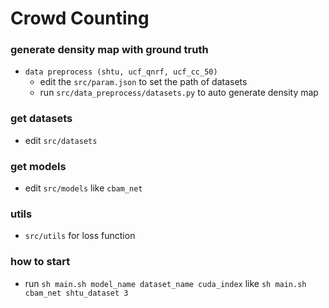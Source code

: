 # Crowd Counting

### generate density map with ground truth
 - `data preprocess (shtu, ucf_qnrf, ucf_cc_50)`
    - edit the `src/param.json` to set the path of datasets
    - run `src/data_preprocess/datasets.py` to auto generate density map

### get datasets
 - edit `src/datasets`
 
### get models
 - edit `src/models` like `cbam_net`

### utils
 - `src/utils` for loss function
 
### how to start
 - run `sh main.sh model_name dataset_name cuda_index` like `sh main.sh cbam_net shtu_dataset 3`